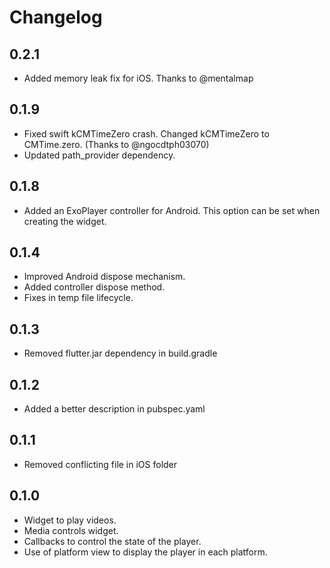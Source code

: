 # Changelog

## 0.2.1

* Added memory leak fix for iOS. Thanks to @mentalmap

## 0.1.9

* Fixed swift kCMTimeZero crash. Changed kCMTimeZero to CMTime.zero. (Thanks to @ngocdtph03070) 
* Updated path_provider dependency.

## 0.1.8

* Added an ExoPlayer controller for Android. This option can be 
set when creating the widget.

## 0.1.4

* Improved Android dispose mechanism.
* Added controller dispose method.
* Fixes in temp file lifecycle.

## 0.1.3

* Removed flutter.jar dependency in build.gradle

## 0.1.2

* Added a better description in pubspec.yaml

## 0.1.1

* Removed conflicting file in iOS folder

## 0.1.0

* Widget to play videos.
* Media controls widget.
* Callbacks to control the state of the player.
* Use of platform view to display the player in each platform.
